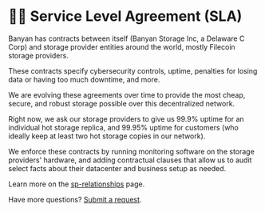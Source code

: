 # 🧑‍⚖️ Service Level Agreement (SLA)

Banyan has contracts between itself (Banyan Storage Inc, a Delaware C Corp) and storage provider entities around the world, mostly Filecoin storage providers.

These contracts specify cybersecurity controls, uptime, penalties for losing data or having too much downtime, and more.

We are evolving these agreements over time to provide the most cheap, secure, and robust storage possible over this decentralized network.

Right now, we ask our storage providers to give us 99.9% uptime for an individual hot storage replica, and 99.95% uptime for customers (who ideally keep at least two hot storage copies in our network).

We enforce these contracts by running monitoring software on the storage providers' hardware, and adding contractual clauses that allow us to audit select facts about their datacenter and business setup as needed.

Learn more on the [sp-relationships](../banyan-and-its-network/sp-relationships/ "mention") page.

Have more questions? [Submit a request](https://banyan.computer/contact).
